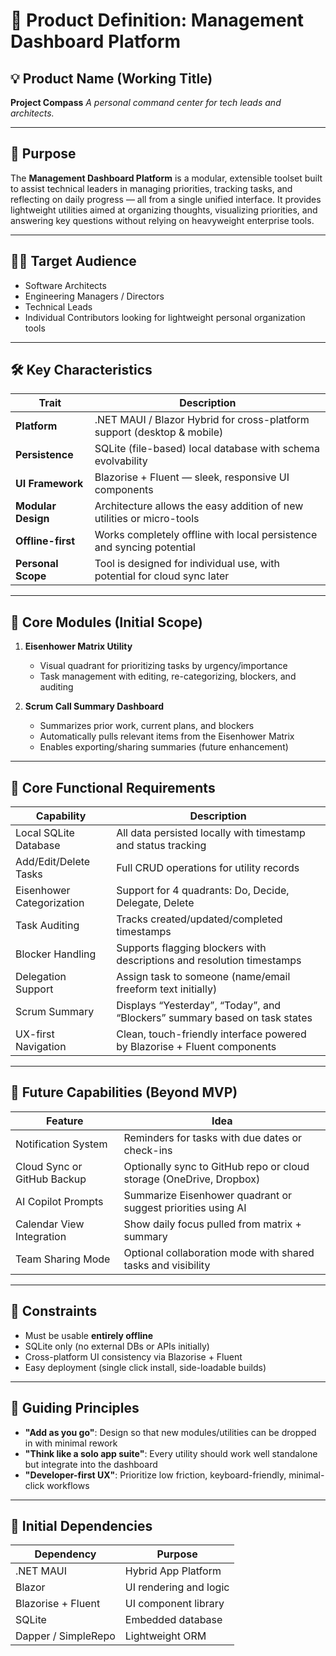 # 🧭 Product Definition: Management Dashboard Platform

## 💡 Product Name (Working Title)

**Project Compass**
*A personal command center for tech leads and architects.*

---

## 🎯 Purpose

The **Management Dashboard Platform** is a modular, extensible toolset built to assist technical leaders in managing priorities, tracking tasks, and reflecting on daily progress — all from a single unified interface. It provides lightweight utilities aimed at organizing thoughts, visualizing priorities, and answering key questions without relying on heavyweight enterprise tools.

---

## 🧑‍💼 Target Audience

* Software Architects
* Engineering Managers / Directors
* Technical Leads
* Individual Contributors looking for lightweight personal organization tools

---

## 🛠️ Key Characteristics

| Trait              | Description                                                              |
| ------------------ | ------------------------------------------------------------------------ |
| **Platform**       | .NET MAUI / Blazor Hybrid for cross-platform support (desktop & mobile)  |
| **Persistence**    | SQLite (file-based) local database with schema evolvability              |
| **UI Framework**   | Blazorise + Fluent — sleek, responsive UI components                     |
| **Modular Design** | Architecture allows the easy addition of new utilities or micro-tools    |
| **Offline-first**  | Works completely offline with local persistence and syncing potential    |
| **Personal Scope** | Tool is designed for individual use, with potential for cloud sync later |

---

## 🧩 Core Modules (Initial Scope)

1. **Eisenhower Matrix Utility**

   * Visual quadrant for prioritizing tasks by urgency/importance
   * Task management with editing, re-categorizing, blockers, and auditing

2. **Scrum Call Summary Dashboard**

   * Summarizes prior work, current plans, and blockers
   * Automatically pulls relevant items from the Eisenhower Matrix
   * Enables exporting/sharing summaries (future enhancement)

---

## 🔐 Core Functional Requirements

| Capability                | Description                                                                |
| ------------------------- | -------------------------------------------------------------------------- |
| Local SQLite Database     | All data persisted locally with timestamp and status tracking              |
| Add/Edit/Delete Tasks     | Full CRUD operations for utility records                                   |
| Eisenhower Categorization | Support for 4 quadrants: Do, Decide, Delegate, Delete                      |
| Task Auditing             | Tracks created/updated/completed timestamps                                |
| Blocker Handling          | Supports flagging blockers with descriptions and resolution timestamps     |
| Delegation Support        | Assign task to someone (name/email freeform text initially)                |
| Scrum Summary             | Displays “Yesterday”, “Today”, and “Blockers” summary based on task states |
| UX-first Navigation       | Clean, touch-friendly interface powered by Blazorise + Fluent components            |

---

## 🔮 Future Capabilities (Beyond MVP)

| Feature                     | Idea                                                                |
| --------------------------- | ------------------------------------------------------------------- |
| Notification System         | Reminders for tasks with due dates or check-ins                     |
| Cloud Sync or GitHub Backup | Optionally sync to GitHub repo or cloud storage (OneDrive, Dropbox) |
| AI Copilot Prompts          | Summarize Eisenhower quadrant or suggest priorities using AI        |
| Calendar View Integration   | Show daily focus pulled from matrix + summary                       |
| Team Sharing Mode           | Optional collaboration mode with shared tasks and visibility        |

---

## 🧪 Constraints

* Must be usable **entirely offline**
* SQLite only (no external DBs or APIs initially)
* Cross-platform UI consistency via Blazorise + Fluent
* Easy deployment (single click install, side-loadable builds)

---

## 🧭 Guiding Principles

* **"Add as you go"**: Design so that new modules/utilities can be dropped in with minimal rework
* **"Think like a solo app suite"**: Every utility should work well standalone but integrate into the dashboard
* **"Developer-first UX"**: Prioritize low friction, keyboard-friendly, minimal-click workflows

---

## 🔗 Initial Dependencies

| Dependency  | Purpose                       |
| ----------- | ----------------------------- |
| .NET MAUI   | Hybrid App Platform           |
| Blazor      | UI rendering and logic        |
| Blazorise + Fluent   | UI component library          |
| SQLite      | Embedded database             |
| Dapper / SimpleRepo | Lightweight ORM |
